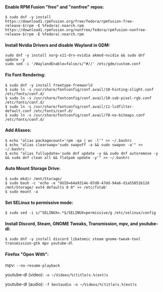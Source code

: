 #### Enable RPM Fusion "free" and "nonfree" repos:
```
$ sudo dnf -y install https://download1.rpmfusion.org/free/fedora/rpmfusion-free-release-$(rpm -E %fedora).noarch.rpm https://download1.rpmfusion.org/nonfree/fedora/rpmfusion-nonfree-release-$(rpm -E %fedora).noarch.rpm
```

#### Install Nvidia Drivers and disable Wayland in GDM:
```
sudo dnf -y install xorg-x11-drv-nvidia akmod-nvidia && sudo dnf update -y
sudo sed -i '/WaylandEnable=false/s/^#//' /etc/gdm/custom.conf
```

#### Fix Font Rendering:
```
$ sudo dnf -y install freetype-freeworld
$ sudo ln -s /usr/share/fontconfig/conf.avail/10-hinting-slight.conf /etc/fonts/conf.d/
$ sudo ln -s /usr/share/fontconfig/conf.avail/10-sub-pixel-rgb.conf /etc/fonts/conf.d/
$ sudo ln -s /usr/share/fontconfig/conf.avail/11-lcdfilter-default.conf /etc/fonts/conf.d/
$ sudo ln -s /usr/share/fontconfig/conf.avail/70-no-bitmaps.conf /etc/fonts/conf.d/
```

#### Add Aliases:
```
$ echo "alias packagecount='rpm -qa | wc -l'" >> ~/.bashrc
$ echo "alias clearswap='sudo swapoff -a && sudo swapon -a'" >> ~/.bashrc
$ echo "alias fullupdate='sudo dnf update -y && sudo dnf autoremove -y && sudo dnf clean all && flatpak update -y'" >> ~/.bashrc
```

#### Auto Mount Storage Drive:
```
$ sudo mkdir /mnt/Storage/
$ sudo bash -c 'echo -e "UUID=64a9314e-07d8-47dd-94a6-d1a55851b12d /mnt/Storage/ ext4 defaults 0 0" >> /etc/fstab'
$ sudo mount -a
```

#### Set SELinux to permissive mode:
```
$ sudo sed -i s/^SELINUX=.*$/SELINUX=permissive/g /etc/selinux/config
```

#### Install Discord, Steam, GNOME Tweaks, Transmission, mpv, and youtube-dl:
```
$ sudo dnf -y install discord libatomic steam gnome-tweak-tool transmission-gtk mpv youtube-dl
```

#### Firefox "Open With":
mpv:
`--no-resume-playback`

youtube-dl (video):
`-o ~/Videos/%(title)s.%(ext)s`

youtube-dl (audio):
`-f bestaudio -o ~/Videos/%(title)s.%(ext)s`
